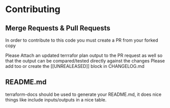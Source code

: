# Contributing

## Merge Requests & Pull Requests

In order to contribute to this code you must create a PR from your forked copy

Please Attach an updated terrrafor plan output to the PR request as well so that the output can be compared/tested directly against the changes
Please add too or create the [[UNREALEASED]] block in CHANGELOG.md

## README.md

terraform-docs should be used to generate your README.md, it does nice things like include inputs/outputs in a nice table.
